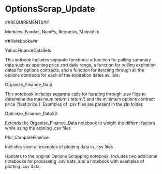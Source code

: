 # OptionsScrap_Update
##REQUIREMENTS##

Modules: Pandas, NumPy, Requests, Matplotlib

##Notebooks##

YahooFinanceDataSets

This notbook includes separate functions: a function for pulling summary data such as opening price and daily range, a function for pulling expiration dates for options contracts, and a function for iterating through all the options contracts for each of the expiration dates avilible.

Organize_Finance_Data

This notebook includes separate cells for iterating through .csv files to determine the maximum return ('return') and the minimum options contract price ('last price').  Examples of .csv files are present in the zip folder.   

Optimize_Finance_Data2D

Extends the Organize_Finance_Data notebook to weight the differnt factors while using the existing .csv files

Plot_CompareFinance

Includes several examples of plotting data in .csv files


Updates to the original Options Scrapping notebook.  Includes two additional notebooks for processing .csv data, and a notebook with examples of plotting .csv data.
